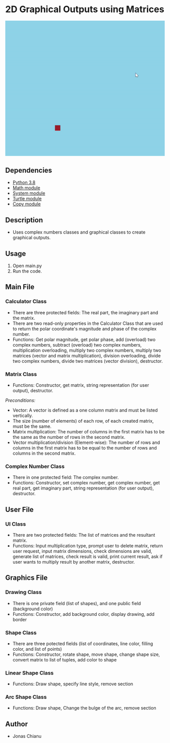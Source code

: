 # 2D Graphical Outputs using Matrices
![](gif/mario.gif)

## Dependencies
* [Python 3.8](https://www.python.org/downloads/)
* [Math module](https://docs.python.org/3/library/math.html)
* [System module](https://docs.python.org/3/library/sys.html)
* [Turtle module](https://docs.python.org/3/library/turtle.html)
* [Copy module](https://docs.python.org/3/library/copy.html)

## Description
* Uses complex numbers classes and graphical classes
 to create graphical outputs.
 
## Usage
1. Open main.py
2. Run the code.

## Main File
### Calculator Class
* There are three protected fields: The real part, the imaginary part and the 
matrix.
* There are two read-only properties in the Calculator Class that are used to
return the polar coordinate's magnitude and phase of the complex number.
* Functions: Get polar magnitude, get polar phase, add (overload) two complex 
numbers, subtract (overload) two complex numbers, multiplication overloading, 
multiply two complex numbers, multiply two matrices (vector and matrix 
multiplication), division overloading, divide two complex numbers, 
divide two matrices (vector division), destructor.

### Matrix Class
* Functions: Constructor, get matrix, string representation (for user output), 
destructor.

*Preconditions:*
* Vector: A vector is defined as a one column matrix 
and must be listed vertically.
* The size (number of elements) of each row, of each created matrix, must be the same.
* Matrix multiplication: The number of columns in the first matrix has to be 
the same as the number of rows in the second matrix.
* Vector multiplication/division (Element-wise): The number of rows and columns in the first matrix has
 to be equal to the number of rows and columns in the second matrix.

### Complex Number Class
* There in one protected field: The complex number.
* Functions: Constructor, set complex number, get complex number, get real part,
get imaginary part, string representation (for user output), destructor.

## User File
### UI Class
* There are two protected fields: The list of matrices and the resultant matrix.
* Functions: Input multiplication type, prompt user to delete matrix, return user request, input matrix 
dimensions, check dimensions are valid, generate list of matrices, check result 
is valid, print current result, ask if user wants to multiply result by another 
matrix, destructor.

## Graphics File
### Drawing Class
* There is one private field (list of shapes), and
 one public field (background color)
* Functions: Constructor, add background color, display drawing, add border

### Shape Class
* There are three potected fields (list of coordinates, line color,
 filling color, and list of points)
* Functions: Constructor, rotate shape, move shape, change shape size,
 convert matrix to list of tuples, add color to shape

### Linear Shape Class
* Functions: Draw shape, specify line style, remove section

### Arc Shape Class
* Functions: Draw shape, Change the bulge of the arc, remove section

## Author
* Jonas Chianu